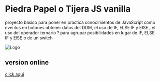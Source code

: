 
# Piedra Papel o Tijera JS vanilla

proyecto basico para poner en practica conocimientos 
de JavaScript como eventos en botones obtener datos
del DOM, el uso de IF, ELSE IF y  ElSE , el uso del operador 
ternario ? para agrupar posibilidades en lugar de IF, ELSE IF y  ElSE o de un switch








![Logo](https://aguilar.digital/wp-content/uploads/2022/01/logo-aguilar.png)

## version online






[click aqui](https://aguilar.digital/piedra-papel-tijera)

